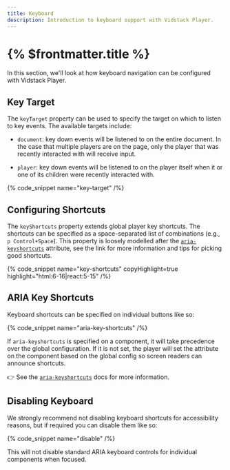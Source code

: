```yaml
---
title: Keyboard
description: Introduction to keyboard support with Vidstack Player.
---
```


# {% $frontmatter.title %}

In this section, we'll look at how keyboard navigation can be configured with Vidstack Player.

## Key Target

The `keyTarget` property can be used to specify the target on which to listen to key events. The
available targets include:

- `document`: key down events will be listened to on the entire document. In the case that
  multiple players are on the page, only the player that was recently interacted with will
  receive input.

- `player`: key down events will be listened to on the player itself when it or one of its
  children were recently interacted with.

{% code_snippet name="key-target" /%}

## Configuring Shortcuts

The `keyShortcuts` property extends global player key shortcuts. The shortcuts can be specified
as a space-separated list of combinations (e.g., `p Control+Space`). This property is loosely
modelled after the [`aria-keyshortcuts`](https://developer.mozilla.org/en-US/docs/Web/Accessibility/ARIA/Attributes/aria-keyshortcuts)
attribute, see the link for more information and tips for picking good shortcuts.

{% code_snippet name="key-shortcuts" copyHighlight=true highlight="html:6-16|react:5-15" /%}

## ARIA Key Shortcuts

Keyboard shortcuts can be specified on individual buttons like so:

{% code_snippet name="aria-key-shortcuts" /%}

If `aria-keyshortcuts` is specified on a component, it will take precedence over the global
configuration. If it is not set, the player will set the attribute on the component based
on the global config so screen readers can announce shortcuts.

👉 See the [`aria-keyshortcuts`](https://developer.mozilla.org/en-US/docs/Web/Accessibility/ARIA/Attributes/aria-keyshortcuts)
docs for more information.

## Disabling Keyboard

We strongly recommend not disabling keyboard shortcuts for accessibility reasons, but if required
you can disable them like so:

{% code_snippet name="disable" /%}

This will not disable standard ARIA keyboard controls for individual components when focused.
